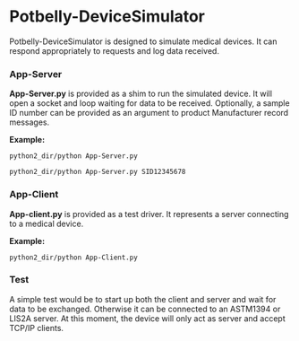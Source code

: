 # Potbelly-DeviceSimulator

Potbelly-DeviceSimulator is designed to simulate medical devices.  It can respond appropriately to requests and log data received.

### App-Server
**App-Server.py** is provided as a shim to run the simulated device.  It will open a socket and loop waiting for data to be received.  Optionally, a sample ID number can be provided as an argument to product Manufacturer record messages.

**Example:**

```python2_dir/python App-Server.py```

```python2_dir/python App-Server.py SID12345678```


### App-Client

**App-client.py** is provided as a test driver.  It represents a server connecting to a medical device.

**Example:**

```python2_dir/python App-Client.py```

### Test

A simple test would be to start up both the client and server and wait for data to be exchanged.  Otherwise it can be connected to an ASTM1394 or LIS2A server.  At this moment, the device will only act as server and accept TCP/IP clients.
